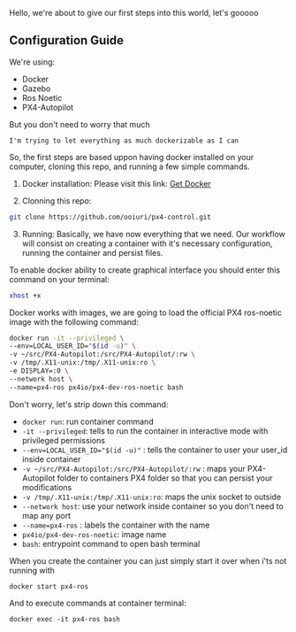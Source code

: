 Hello, we're about to give our first steps into this world, let's gooooo
## Configuration Guide

We're using:
- Docker
- Gazebo
- Ros Noetic
- PX4-Autopilot

But you don't need to worry that much

	I'm trying to let everything as much dockerizable as I can

So, the first steps are based uppon having docker installed on your computer, cloning this repo, and running a few simple commands.

1. Docker installation:
Please visit this link: [Get Docker](https://docs.docker.com/get-docker/)

2. Clonning this repo:

``` bash
git clone https://github.com/ooiuri/px4-control.git
```

3. Running:
Basically, we have now everything that we need. Our workflow will consist on creating a container with it's necessary configuration, running the container and persist files.

To enable docker ability to create graphical interface you should enter this command on your terminal:
```bash
xhost +x 
```

Docker works with images, we are going to load the official PX4 ros-noetic image with the following command:

``` bash
docker run -it --privileged \
--env=LOCAL_USER_ID="$(id -u)" \
-v ~/src/PX4-Autopilot:/src/PX4-Autopilot/:rw \
-v /tmp/.X11-unix:/tmp/.X11-unix:ro \
-e DISPLAY=:0 \
--network host \
--name=px4-ros px4io/px4-dev-ros-noetic bash
```

Don't worry, let's strip down this command:
- `docker run`: run container command
- `-it --privileged`: tells to run the container in interactive mode with privileged permissions
- `--env=LOCAL_USER_ID="$(id -u)"` : tells the container to user your user_id inside container
- `-v ~/src/PX4-Autopilot:/src/PX4-Autopilot/:rw` : maps your PX4-Autopilot folder to containers PX4 folder so that you can persist your modifications
- `-v /tmp/.X11-unix:/tmp/.X11-unix:ro`: maps the unix socket to outside
- `--network host`: use your network inside container so you don't need to map any port
- `--name=px4-ros` : labels the container with the name
- `px4io/px4-dev-ros-noetic`: image name
- `bash`: entrypoint command to open bash terminal

When you create the container you can just simply start it over when i'ts not running with
```shell
docker start px4-ros
```

And to execute commands at container terminal:
``` shell
docker exec -it px4-ros bash
```

